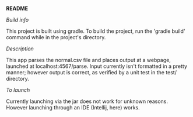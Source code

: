 **README**

*Build info*

This project is built using gradle. To build the project, run the
'gradle build' command while in the project's directory.

*Description*

This app parses the normal.csv file and places output at a webpage, launched at
localhost:4567/parse. Input currently isn't formatted in a pretty manner;
however output is correct, as verified by a unit test in the test/ directory.

*To launch*

Currently launching via the jar does not work for unknown reasons.
However launching through an IDE (Intellij, here) works.